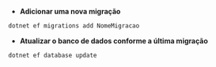 - **Adicionar uma nova migração**

```bash
dotnet ef migrations add NomeMigracao
```


- **Atualizar o banco de dados conforme a última migração**

```bash
dotnet ef database update
```